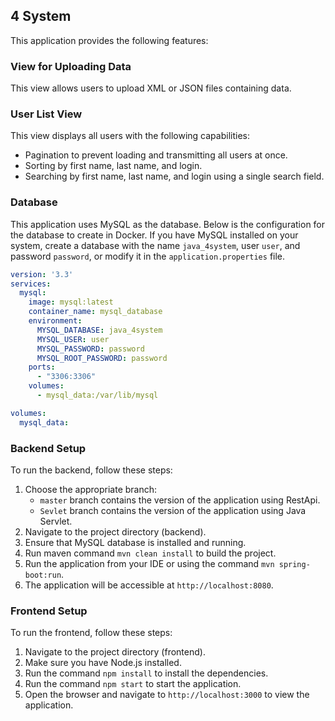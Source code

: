 ## 4 System

This application provides the following features:

### View for Uploading Data

This view allows users to upload XML or JSON files containing data.

### User List View

This view displays all users with the following capabilities:

- Pagination to prevent loading and transmitting all users at once.
- Sorting by first name, last name, and login.
- Searching by first name, last name, and login using a single search field.

### Database
This application uses MySQL as the database. Below is the configuration for the database to create in Docker.
If you have MySQL installed on your system, create a database with the name `java_4system`, user `user`,
and password `password`, or modify it in the `application.properties` file.


```yaml
version: '3.3'
services:
  mysql:
    image: mysql:latest
    container_name: mysql_database
    environment:
      MYSQL_DATABASE: java_4system
      MYSQL_USER: user
      MYSQL_PASSWORD: password
      MYSQL_ROOT_PASSWORD: password
    ports:
      - "3306:3306"
    volumes:
      - mysql_data:/var/lib/mysql

volumes:
  mysql_data:
```


### Backend Setup

To run the backend, follow these steps:

1. Choose the appropriate branch:
   - `master` branch contains the version of the application using RestApi.
   - `Sevlet` branch contains the version of the application using Java Servlet.
2. Navigate to the project directory (backend).
3. Ensure that MySQL database is installed and running.
4. Run maven command `mvn clean install` to build the project.
5. Run the application from your IDE or using the command `mvn spring-boot:run`.
6. The application will be accessible at `http://localhost:8080`.


### Frontend Setup

To run the frontend, follow these steps:

1. Navigate to the project directory (frontend).
2. Make sure you have Node.js installed.
3. Run the command `npm install` to install the dependencies.
4. Run the command `npm start` to start the application.
5. Open the browser and navigate to `http://localhost:3000` to view the application.
